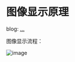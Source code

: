 # 图像显示原理

blog: [...](http://blog.csdn.net/jxt1234and2010/article/details/50524213)

图像显示流程：

![image](http://img.blog.csdn.net/20160118234727172)
